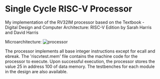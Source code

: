 # Single Cycle RISC-V Processor
My implementation of the RV32IM processor based on the Textbook - Digital Design and Computer Architecture: RISC-V Edition by Sarah Harris and David Harris

Microarchitecture:
![processor](https://github.com/PankajNair/Single-Cycle-RISC-Processor/blob/main/processor.png)

The processor implements all base integer instructions except for ecall and ebreak. The 'riscvtest.mem' file contains the machine code for the processor to execute. Upon successful execution, the processor stores the value 25 in address 100 of data memory. The testbenches for each module in the design are also available.

